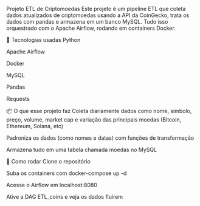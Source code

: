 Projeto ETL de Criptomoedas
Este projeto é um pipeline ETL que coleta dados atualizados de criptomoedas usando a API da CoinGecko, trata os dados com pandas e armazena em um banco MySQL. Tudo isso orquestrado com o Apache Airflow, rodando em containers Docker.

🔧 Tecnologias usadas
Python

Apache Airflow

Docker

MySQL

Pandas

Requests

📦 O que esse projeto faz
Coleta diariamente dados como nome, símbolo, preço, volume, market cap e variação das principais moedas (Bitcoin, Ethereum, Solana, etc)

Padroniza os dados (como nomes e datas) com funções de transformação

Armazena tudo em uma tabela chamada moedas no MySQL

🚀 Como rodar
Clone o repositório

Suba os containers com docker-compose up -d

Acesse o Airflow em localhost:8080

Ative a DAG ETL_coins e veja os dados fluírem 